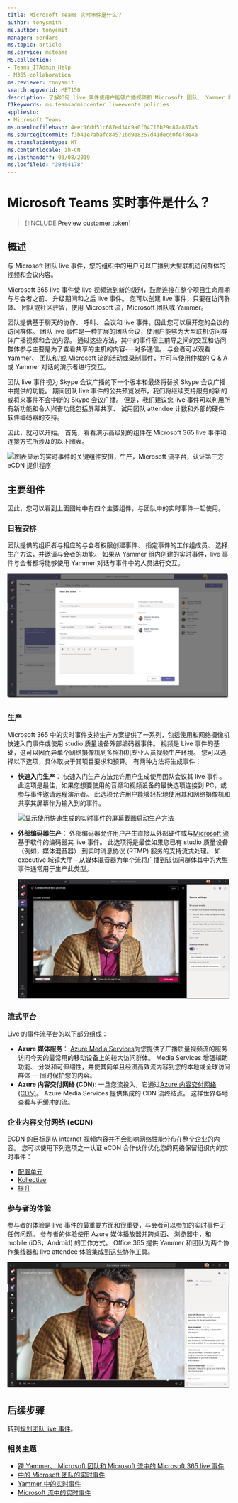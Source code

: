 ```yaml
---
title: Microsoft Teams 实时事件是什么？
author: tonysmith
ms.author: tonysmit
manager: serdars
ms.topic: article
ms.service: msteams
MS.collection:
- Teams_ITAdmin_Help
- M365-collaboration
ms.reviewer: tonysmit
search.appverid: MET150
description: 了解如何 live 事件使用户能够广播视频和 Microsoft 团队、 Yammer 和 Microsoft 流中的大型联机访问群体的内容。
f1keywords: ms.teamsadmincenter.liveevents.policies
appliesto:
- Microsoft Teams
ms.openlocfilehash: 4eec16dd51c687ed34c9a0f04710b29c87a887a3
ms.sourcegitcommit: f3b41e7abafc84571bd9e8267d41decc0fe78e4a
ms.translationtype: MT
ms.contentlocale: zh-CN
ms.lasthandoff: 03/08/2019
ms.locfileid: "30494178"
---
```

# <a name="what-are-microsoft-teams-live-events"></a>Microsoft Teams 实时事件是什么？
> [!INCLUDE [Preview customer token](../includes/preview-feature.md)]

## <a name="overview"></a>概述

与 Microsoft 团队 live 事件，您的组织中的用户可以广播到大型联机访问群体的视频和会议内容。 

Microsoft 365 live 事件使 live 视频流到新的级别，鼓励连接在整个项目生命周期与与会者之前、 升级期间和之后 live 事件。 您可以创建 live 事件，只要在访问群体、 团队或社区驻留，使用 Microsoft 流，Microsoft 团队或 Yammer。  

团队提供基于聊天的协作、 呼叫、 会议和 live 事件，因此您可以展开您的会议的访问群体。 团队 live 事件是一种扩展的团队会议，使用户能够为大型联机访问群体广播视频和会议内容。 通过这些方法，其中的事件宿主前导之间的交互和访问群体参与主要是为了查看共享的主机的内容-一对多通信。 与会者可以观看 Yammer、 团队和/或 Microsoft 流的活动或录制事件，并可与使用仲裁的 Q & A 或 Yammer 对话的演示者进行交互。 

团队 live 事件视为 Skype 会议广播的下一个版本和最终将替换 Skype 会议广播中提供的功能。 期间团队 live 事件的公共预览发布，我们将继续支持服务的新的或将来事件不会中断的 Skype 会议广播。 但是，我们建议您 live 事件可以利用所有新功能和令人兴奋功能包括屏幕共享、 试用团队 attendee 计数和外部的硬件软件编码器的支持。 

因此，就可以开始。 首先，看看演示高级别的组件在 Microsoft 365 live 事件和连接方式所涉及的以下图表。 

![图表显示的实时事件的关键组件安排，生产，Microsoft 流平台，认证第三方 eCDN 提供程序](../media/teams-live-events.png  "图表显示的实时事件的关键组件安排，生产，Microsoft 流平台，认证第三方 eCDN 提供程序")

## <a name="key-components"></a>主要组件
因此，您可以看到上面图片中有四个主要组件，与团队中的实时事件一起使用。

### <a name="scheduling"></a>日程安排
团队提供的组织者与相应的与会者权限创建事件、 指定事件的工作组成员、 选择生产方法，并邀请与会者的功能。 如果从 Yammer 组内创建的实时事件，live 事件与会者都将能够使用 Yammer 对话与事件中的人员进行交互。 

![屏幕截图显示新建 live 事件的屏幕，确定创建和安排的新的实时事件](../media/teams-live-events-schedule.png "屏幕截图显示新建 live 事件的屏幕，确定创建和安排的新的实时事件")

### <a name="production"></a>生产
Microsoft 365 中的实时事件支持生产方案提供了一系列，包括使用和网络摄像机快速入门事件或使用 studio 质量设备外部编码器事件。 视频是 Live 事件的基础，这可以因而异单个网络摄像机到多照相机专业人员视频生产环境。 您可以选择以下选项，具体取决于其项目要求和预算。 有两种方法将生成事件：

- **快速入门生产**： 快速入门生产方法允许用户生成使用团队会议其 live 事件。 此选项是最佳，如果您想要使用的音频和视频设备的最快选项连接到 PC，或参与事件邀请远程演示者。 此选项允许用户能够轻松地使用其和网络摄像机和共享其屏幕作为输入到的事件。 

    ![显示使用快速生成的实时事件的屏幕截图启动生产方法](../media/teams-live-events-quick-start.png "屏幕截图显示的由使用快速的实时事件启动生产方法")

- **外部编码器生产**： 外部编码器允许用户产生直接从外部硬件或与[Microsoft 流](https://stream.microsoft.com)基于软件的编码器其 live 事件。 此选项将是最佳如果您已有 studio 质量设备 （例如，媒体混音器） 到实时消息协议 (RTMP) 服务的支持流式处理。 如 executive 城镇大厅 – 从媒体混音器为单个流将广播到该访问群体其中的大型事件通常用于生产此类型。 

    ![显示使用外部编码器生产方法生成的实时事件的屏幕截图](../media/teams-live-events-external-encoder.png "屏幕截图显示的使用外部编码器生产方法生成的实时事件")

### <a name="streaming-platform"></a>流式平台
Live 的事件流平台的以下部分组成：

- **Azure 媒体服务**： [Azure Media Services](https://docs.microsoft.com/azure/media-services/previous/)为您提供了广播质量视频流的服务访问今天的最常用的移动设备上的较大访问群体。 Media Services 增强辅助功能、 分发和可伸缩性，并使其简单且经济高效流内容到您的本地或全球访问群体 — 同时保护您的内容。
- **Azure 内容交付网络 (CDN)**: 一旦您流投入，它通过[Azure 内容交付网络 (CDN)](https://docs.microsoft.com/azure/cdn/)。 Azure Media Services 提供集成的 CDN 流终结点。 这样世界各地查看与无缓冲的流。

### <a name="enterprise-content-delivery-network-ecdn"></a>企业内容交付网络 (eCDN)
ECDN 的目标是从 internet 视频内容并不会影响网络性能分布在整个企业的内容。 您可以使用下列选项之一认证 eCDN 合作伙伴优化您的网络保留组织内的实时事件：
- [配置单元](https://www.hivestreaming.com/partners/integration-partners/microsoft/)
- [Kollective](http://www.kollective.com)
- [提升](http://www.ramp.com)

### <a name="attendee-experience"></a>参与者的体验 
参与者的体验是 live 事件的最重要方面和很重要，与会者可以参加的实时事件无任何问题。 参与者的体验使用 Azure 媒体播放器并跨桌面、 浏览器中，和 mobile (iOS，Android) 的工作方式。 Office 365 提供 Yammer 和团队为两个协作集线器和 live attendee 体验集成到这些协作工具。 

![屏幕截图显示 live 事件 attendee 体验](../media/teams-live-events-attendee.png "屏幕截图显示 live 事件 attendee 体验")

## <a name="next-steps"></a>后续步骤
转到[规划团队 live 事件](plan-for-teams-live-events.md)。

### <a name="related-topics"></a>相关主题
- [跨 Yammer、 Microsoft 团队和 Microsoft 流中的 Microsoft 365 live 事件](https://docs.microsoft.com/stream/live-event-m365)
- [中的 Microsoft 团队的实时事件](https://support.office.com/article/microsoft-teams-live-event-overview-d077fec2-a058-483e-9ab5-1494afda578a)
- [Yammer 中的实时事件](https://support.office.com/article/live-events-in-yammer-4ece0ee2-c268-4636-bf2a-16e454befe57)
- [Microsoft 流中的实时事件](https://docs.microsoft.com/stream/live-event-overview)

 
